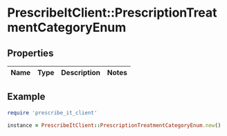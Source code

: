 # PrescribeItClient::PrescriptionTreatmentCategoryEnum

## Properties

| Name | Type | Description | Notes |
| ---- | ---- | ----------- | ----- |

## Example

```ruby
require 'prescribe_it_client'

instance = PrescribeItClient::PrescriptionTreatmentCategoryEnum.new()
```

